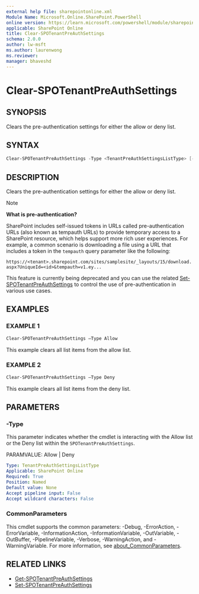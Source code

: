 ```yaml
---
external help file: sharepointonline.xml
Module Name: Microsoft.Online.SharePoint.PowerShell
online version: https://learn.microsoft.com/powershell/module/sharepoint-online/clear-spotenantpreauthsettings
applicable: SharePoint Online
title: Clear-SPOTenantPreAuthSettings
schema: 2.0.0
author: lw-msft
ms.author: laurenwong
ms.reviewer:
manager: bhaveshd
---
```


# Clear-SPOTenantPreAuthSettings

## SYNOPSIS

Clears the pre-authentication settings for either the allow or deny list. 

## SYNTAX

```powershell
Clear-SPOTenantPreAuthSettings -Type <TenantPreAuthSettingsListType> [-WhatIf] [-Confirm] [<CommonParameters>]
```

## DESCRIPTION

Clears the pre-authentication settings for either the allow or deny list.

> [!NOTE]
> **What is pre-authentication?**
> 
> SharePoint includes self-issued tokens in URLs called pre-authentication URLs (also known as tempauth URLs) to provide temporary access to a SharePoint resource, which helps support more rich user experiences. For example, a common scenario is downloading a file using a URL that includes a token in the `tempauth` query parameter like the following:
>
> `https://<tenant>.sharepoint.com/sites/samplesite/_layouts/15/download.aspx?UniqueId=<id>&tempauth=v1.ey...`
>
> This feature is currently being deprecated and you can use the related [Set-SPOTenantPreAuthSettings](Set-SPOTenantPreAuthSettings.md) to control the use of pre-authentication in various use cases.

## EXAMPLES

### EXAMPLE 1

```powershell
Clear-SPOTenantPreAuthSettings –Type Allow
```

This example clears all list items from the allow list.

### EXAMPLE 2

```powershell
Clear-SPOTenantPreAuthSettings –Type Deny 
```

This example clears all list items from the deny list. 

## PARAMETERS

### -Type

This parameter indicates whether the cmdlet is interacting with the Allow list or the Deny list within the `SPOTenantPreAuthSettings`.

PARAMVALUE: Allow | Deny

```yaml
Type: TenantPreAuthSettingsListType
Applicable: SharePoint Online
Required: True
Position: Named
Default value: None
Accept pipeline input: False
Accept wildcard characters: False
```

### CommonParameters
This cmdlet supports the common parameters: -Debug, -ErrorAction, -ErrorVariable, -InformationAction, -InformationVariable, -OutVariable, -OutBuffer, -PipelineVariable, -Verbose, -WarningAction, and -WarningVariable. For more information, see [about_CommonParameters](http://go.microsoft.com/fwlink/?LinkID=113216).

## RELATED LINKS

- [Get-SPOTenantPreAuthSettings](Get-SPOTenantPreAuthSettings.md)
- [Set-SPOTenantPreAuthSettings](Set-SPOTenantPreAuthSettings.md)
